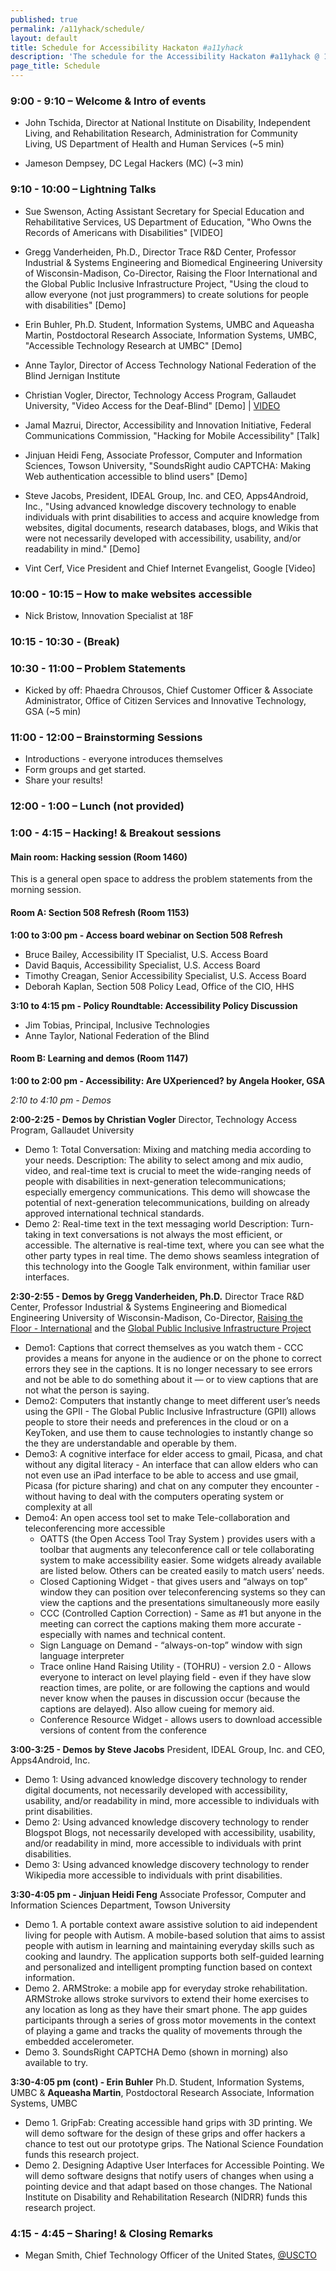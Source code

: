 ```yaml
---
published: true
permalink: /a11yhack/schedule/
layout: default
title: Schedule for Accessibility Hackaton #a11yhack
description: 'The schedule for the Accessibility Hackaton #a11yhack @ 18f'
page_title: Schedule
---
```


### 9:00 - 9:10 – Welcome & Intro of events

* John Tschida, Director at National Institute on Disability, Independent Living, and Rehabilitation Research, Administration for Community Living, US Department of Health and Human Services (~5 min)

* Jameson Dempsey, DC Legal Hackers (MC) (~3 min)

### 9:10 - 10:00 – Lightning Talks

* Sue Swenson, Acting Assistant Secretary for Special Education and Rehabilitative Services, US Department of Education, "Who Owns the Records of Americans with Disabilities" [VIDEO]

* Gregg Vanderheiden, Ph.D., Director Trace R&D Center, Professor Industrial & Systems Engineering and Biomedical Engineering University of Wisconsin-Madison, Co-Director, Raising the Floor International  and the Global Public Inclusive Infrastructure Project, "Using the cloud to allow everyone (not just programmers) to create solutions for people with disabilities" [Demo]

* Erin Buhler, Ph.D. Student, Information Systems, UMBC and Aqueasha Martin, Postdoctoral Research Associate, Information Systems, UMBC, "Accessible Technology Research at UMBC"  [Demo]

* Anne Taylor, Director of Access Technology National Federation of the Blind Jernigan Institute

* Christian Vogler, Director, Technology Access Program, Gallaudet University, "Video Access for the Deaf-Blind" [Demo] | [VIDEO](https://www.youtube.com/watch?v=08tyYAhPuVU)

* Jamal Mazrui, Director, Accessibility and Innovation Initiative, Federal Communications Commission, "Hacking for Mobile Accessibility" [Talk]

* Jinjuan Heidi Feng, Associate Professor, Computer and Information Sciences, Towson University, "SoundsRight audio CAPTCHA: Making Web authentication accessible to blind users" [Demo]

* Steve Jacobs, President, IDEAL Group, Inc. and CEO, Apps4Android, Inc., "Using advanced knowledge discovery technology to enable individuals with print disabilities to access and acquire knowledge from websites, digital documents, research databases, blogs, and Wikis that were not necessarily developed with accessibility, usability, and/or readability in mind." [Demo]

* Vint Cerf, Vice President and Chief Internet Evangelist, Google [Video]

### 10:00 - 10:15 – How to make websites accessible

* Nick Bristow, Innovation Specialist at 18F

### 10:15 - 10:30 - (Break)

### 10:30 - 11:00 – Problem Statements

* Kicked by off: Phaedra Chrousos, Chief Customer Officer & Associate Administrator, Office of Citizen Services and Innovative Technology, GSA (~5 min)

### 11:00 - 12:00 – Brainstorming Sessions

* Introductions - everyone introduces themselves
* Form groups and get started.
* Share your results!

### 12:00 - 1:00 – Lunch (not provided)

### 1:00 - 4:15 – Hacking! & Breakout sessions

#### Main room: Hacking session (Room 1460)

This is a general open space to address the problem statements from the morning session.

#### Room A: Section 508 Refresh (Room 1153)

**1:00 to 3:00 pm - Access board webinar on Section 508 Refresh**

* Bruce Bailey, Accessibility IT Specialist, U.S. Access Board
* David Baquis, Accessibility Specialist, U.S. Access Board
* Timothy Creagan, Senior Accessibility Specialist, U.S. Access Board
* Deborah Kaplan, Section 508 Policy Lead, Office of the CIO, HHS

**3:10 to 4:15 pm - Policy Roundtable: Accessibility Policy Discussion**

* Jim Tobias, Principal, Inclusive Technologies
* Anne Taylor, National Federation of the Blind

#### Room B: Learning and demos (Room 1147)

**1:00 to 2:00 pm - Accessibility: Are UXperienced? by Angela Hooker, GSA**

*2:10 to 4:10 pm - Demos*

**2:00-2:25 - Demos by Christian Vogler**
Director, Technology Access Program, Gallaudet University

 * Demo 1: Total Conversation: Mixing and matching media according to your needs. Description: The ability to select among and mix audio, video, and real-time text is crucial to meet the wide-ranging needs of people with disabilities in next-generation telecommunications; especially emergency communications. This demo will showcase the potential of next-generation telecommunications, building on already approved international technical standards.
 * Demo 2: Real-time text in the text messaging world Description: Turn-taking in text conversations is not always the most efficient, or accessible. The alternative is real-time text, where you can see what the other party types in real time. The demo shows seamless integration of this technology into the Google Talk environment, within familiar user interfaces.

**2:30-2:55 - Demos by Gregg Vanderheiden, Ph.D.**
Director Trace R&D Center, Professor Industrial & Systems Engineering and Biomedical Engineering University of Wisconsin-Madison, Co-Director, [Raising the Floor - International](http://Raisingthefloor.org) and the [Global Public Inclusive Infrastructure Project](http://GPII.net)

 * Demo1: Captions that correct themselves as you watch them - CCC provides a means for anyone in the audience or on the phone to correct errors they see in the captions. It is no longer necessary to see errors and not be able to do something about it — or to view captions that are not what the person is saying.
 * Demo2:  Computers that instantly change to meet different user’s needs using the GPII - The Global Public Inclusive Infrastructure (GPII) allows people to store their needs and preferences in the cloud or on a KeyToken, and use them to cause technologies to instantly change so the they are understandable and operable by them.
 * Demo3: A cognitive interface for elder access to gmail, Picasa, and chat without any digital literacy - An interface that can allow elders who can not even use an iPad interface to be able to access and use gmail, Picasa (for picture sharing) and chat on any computer they encounter - without having to deal with the computers operating system or complexity at all
 * Demo4:  An open access tool set to make Tele-collaboration and teleconferencing more accessible
    * OATTS (the Open Access Tool Tray System ) provides users with a toolbar that augments any teleconference call or tele collaborating system to make accessibility easier. Some widgets already available are listed below. Others can be created easily to match users’ needs.
    * Closed Captioning Widget - that gives users and “always on top” window they can position over teleconferencing systems so they can view the captions and the presentations simultaneously more easily
    * CCC (Controlled Caption Correction) - Same as #1 but anyone in the meeting can correct the captions making them more accurate - especially with names and technical content.
    * Sign Language on Demand - “always-on-top” window with sign language interpreter
    * Trace online Hand Raising Utility - (TOHRU) - version 2.0 - Allows everyone to interact on level playing field - even if they have slow reaction times, are polite, or are following the captions and would never know when the pauses in discussion occur (because the captions are delayed). Also allow cueing for memory aid.
    * Conference Resource Widget - allows users to download accessible versions of content from the conference

**3:00-3:25 - Demos by Steve Jacobs**
President, IDEAL Group, Inc. and CEO, Apps4Android, Inc.

* Demo 1: Using advanced knowledge discovery technology to render digital documents, not necessarily developed with accessibility, usability, and/or readability in mind, more accessible to individuals with print disabilities.
* Demo 2: Using advanced knowledge discovery technology to render Blogspot Blogs, not necessarily developed with accessibility, usability, and/or readability in mind, more accessible to individuals with print disabilities.
* Demo 3: Using advanced knowledge discovery technology to render Wikipedia more accessible to individuals with print disabilities.

**3:30-4:05 pm - Jinjuan Heidi Feng**
Associate Professor, Computer and Information Sciences Department, Towson University

* Demo 1. A portable context aware assistive solution to aid independent living for people with Autism. A mobile-based solution that aims to assist people with autism in learning and maintaining everyday skills such as cooking and laundry.  The application supports both self-guided learning and personalized and intelligent prompting function based on context information.
* Demo 2. ARMStroke: a mobile app for everyday stroke rehabilitation. ARMStroke allows stroke survivors to extend their home exercises to any location as long as they have their smart phone. The app guides participants through a series of gross motor movements in the context of playing a game and tracks the quality of movements through the embedded accelerometer.
* Demo 3. SoundsRight CAPTCHA Demo (shown in morning) also available to try.

**3:30-4:05 pm (cont) - Erin Buhler**
Ph.D. Student, Information Systems, UMBC & **Aqueasha Martin**, Postdoctoral Research Associate, Information Systems, UMBC

* Demo 1. GripFab: Creating accessible hand grips with 3D printing. We will demo software for the design of these grips and offer hackers a chance to test out our prototype grips. The National Science Foundation funds this research project.
* Demo 2. Designing Adaptive User Interfaces for Accessible Pointing. We will demo software designs that notify users of changes when using a pointing device and that adapt based on those changes. The National Institute on Disability and Rehabilitation Research (NIDRR) funds this research project.

### 4:15 - 4:45 – Sharing! & Closing Remarks
* Megan Smith, Chief Technology Officer of the United States, [@USCTO](https://twitter.com/USCTO)
